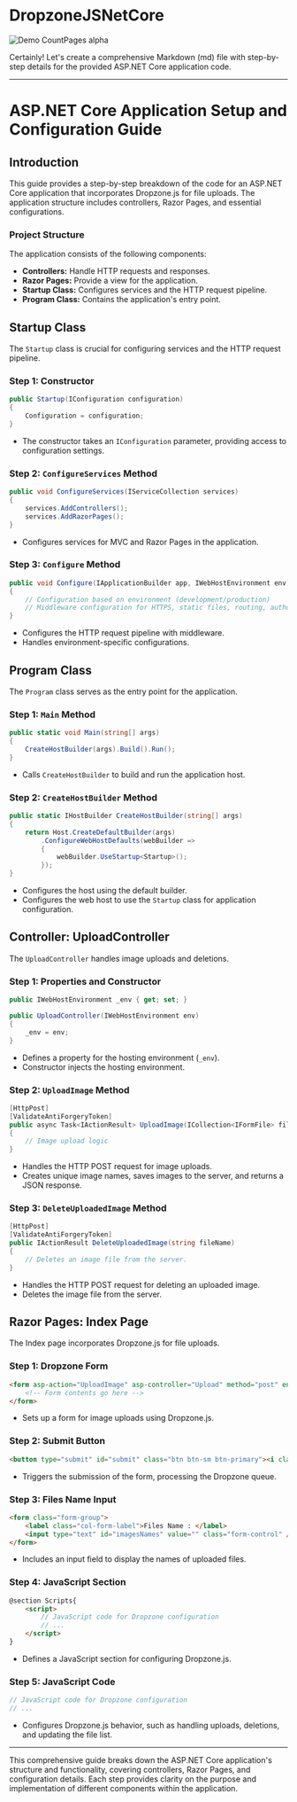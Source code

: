 # DropzoneJSNetCore
![Demo CountPages alpha](https://github.com/hootanht/DropzoneJSNetCore/blob/master/DropzoneJSNetCore/wwwroot/videos/demo.gif)

Certainly! Let's create a comprehensive Markdown (md) file with step-by-step details for the provided ASP.NET Core application code.

---

# ASP.NET Core Application Setup and Configuration Guide

## Introduction

This guide provides a step-by-step breakdown of the code for an ASP.NET Core application that incorporates Dropzone.js for file uploads. The application structure includes controllers, Razor Pages, and essential configurations.

### Project Structure

The application consists of the following components:

- **Controllers:** Handle HTTP requests and responses.
- **Razor Pages:** Provide a view for the application.
- **Startup Class:** Configures services and the HTTP request pipeline.
- **Program Class:** Contains the application's entry point.

## Startup Class

The `Startup` class is crucial for configuring services and the HTTP request pipeline.

### Step 1: Constructor

```csharp
public Startup(IConfiguration configuration)
{
    Configuration = configuration;
}
```

- The constructor takes an `IConfiguration` parameter, providing access to configuration settings.

### Step 2: `ConfigureServices` Method

```csharp
public void ConfigureServices(IServiceCollection services)
{
    services.AddControllers();
    services.AddRazorPages();
}
```

- Configures services for MVC and Razor Pages in the application.

### Step 3: `Configure` Method

```csharp
public void Configure(IApplicationBuilder app, IWebHostEnvironment env)
{
    // Configuration based on environment (development/production)
    // Middleware configuration for HTTPS, static files, routing, authorization, and endpoints.
}
```

- Configures the HTTP request pipeline with middleware.
- Handles environment-specific configurations.

## Program Class

The `Program` class serves as the entry point for the application.

### Step 1: `Main` Method

```csharp
public static void Main(string[] args)
{
    CreateHostBuilder(args).Build().Run();
}
```

- Calls `CreateHostBuilder` to build and run the application host.

### Step 2: `CreateHostBuilder` Method

```csharp
public static IHostBuilder CreateHostBuilder(string[] args)
{
    return Host.CreateDefaultBuilder(args)
        .ConfigureWebHostDefaults(webBuilder =>
        {
            webBuilder.UseStartup<Startup>();
        });
}
```

- Configures the host using the default builder.
- Configures the web host to use the `Startup` class for application configuration.

## Controller: UploadController

The `UploadController` handles image uploads and deletions.

### Step 1: Properties and Constructor

```csharp
public IWebHostEnvironment _env { get; set; }

public UploadController(IWebHostEnvironment env)
{
    _env = env;
}
```

- Defines a property for the hosting environment (`_env`).
- Constructor injects the hosting environment.

### Step 2: `UploadImage` Method

```csharp
[HttpPost]
[ValidateAntiForgeryToken]
public async Task<IActionResult> UploadImage(ICollection<IFormFile> files)
{
    // Image upload logic
}
```

- Handles the HTTP POST request for image uploads.
- Creates unique image names, saves images to the server, and returns a JSON response.

### Step 3: `DeleteUploadedImage` Method

```csharp
[HttpPost]
[ValidateAntiForgeryToken]
public IActionResult DeleteUploadedImage(string fileName)
{
    // Deletes an image file from the server.
}
```

- Handles the HTTP POST request for deleting an uploaded image.
- Deletes the image file from the server.

## Razor Pages: Index Page

The Index page incorporates Dropzone.js for file uploads.

### Step 1: Dropzone Form

```html
<form asp-action="UploadImage" asp-controller="Upload" method="post" enctype="multipart/form-data" class="dropzone dropzone-design dz-clickable form-horizontal form-bordered" id="dropzoneForm" asp-antiforgery="true">
    <!-- Form contents go here -->
</form>
```

- Sets up a form for image uploads using Dropzone.js.

### Step 2: Submit Button

```html
<button type="submit" id="submit" class="btn btn-sm btn-primary"><i class="fa fa-floppy-o"></i> Upload</button>
```

- Triggers the submission of the form, processing the Dropzone queue.

### Step 3: Files Name Input

```html
<form class="form-group">
    <label class="col-form-label">Files Name : </label>
    <input type="text" id="imagesNames" value="" class="form-control" />
</form>
```

- Includes an input field to display the names of uploaded files.

### Step 4: JavaScript Section

```html
@section Scripts{
    <script>
        // JavaScript code for Dropzone configuration
        // ...
    </script>
}
```

- Defines a JavaScript section for configuring Dropzone.js.

### Step 5: JavaScript Code

```javascript
// JavaScript code for Dropzone configuration
// ...
```

- Configures Dropzone.js behavior, such as handling uploads, deletions, and updating the file list.

---

This comprehensive guide breaks down the ASP.NET Core application's structure and functionality, covering controllers, Razor Pages, and configuration details. Each step provides clarity on the purpose and implementation of different components within the application.
